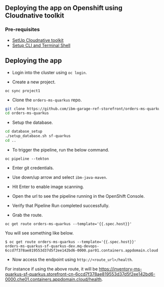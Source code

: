 ## Deploying the app on Openshift using Cloudnative toolkit

### Pre-requisites

- [SetUp Cloudnative toolkit](https://cloudnativetoolkit.dev/workshop/setup#3.-setup-ibm-cloud-native-toolkit-workshop)
- [Setup CLI and Terminal Shell](https://cloudnativetoolkit.dev/workshop/setup#4-setup-cli-and-terminal-shell)

## Deploying the app

- Login into the cluster using `oc login`.

- Create a new project.

```
oc sync project1
```

- Clone the `orders-ms-quarkus` repo.

```bash
git clone https://github.com/ibm-garage-ref-storefront/orders-ms-quarkus.git
cd orders-ms-quarkus
```

- Setup the database.

```bash
cd database_setup
./setup_database.sh sf-quarkus
cd ..
```

- To trigger the pipeline, run the below command.

```
oc pipeline --tekton
```

  - Enter git credentials.
  - Use down/up arrow and select `ibm-java-maven`.
  - Hit Enter to enable image scanning.
  - Open the url to see the pipeline running in the OpenShift Console.

- Verify that Pipeline Run completed successfully.

- Grab the route.

```
oc get route orders-ms-quarkus --template='{{.spec.host}}'
```

You will see something like below.

```
$ oc get route orders-ms-quarkus --template='{{.spec.host}}'
orders-ms-quarkus-sf-quarkus-dev.mq-devops-6ccd7f378ae819553d37d5f2ee142bd6-0000.par01.containers.appdomain.cloud
```

- Now access the endpoint using `http://<route_url>/health`.

For instance if using the above route, it will be https://inventory-ms-quarkus-sf-quarkus.storefront-cn-6ccd7f378ae819553d37d5f2ee142bd6-0000.che01.containers.appdomain.cloud/health.
